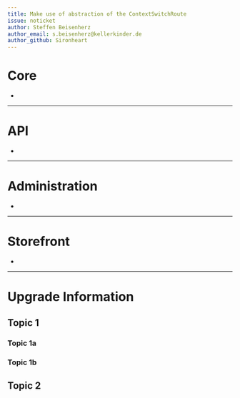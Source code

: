 ```yaml
---
title: Make use of abstraction of the ContextSwitchRoute
issue: noticket
author: Steffen Beisenherz
author_email: s.beisenherz@kellerkinder.de 
author_github: Sironheart
---
```

# Core
*  
___
# API
*  
___
# Administration
*  
___
# Storefront
*  
___
# Upgrade Information
## Topic 1
### Topic 1a
### Topic 1b
## Topic 2